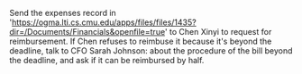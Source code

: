 Send the expenses record in 'https://ogma.lti.cs.cmu.edu/apps/files/files/1435?dir=/Documents/Financials&openfile=true' to Chen Xinyi to request for reimbursement. 
If Chen refuses to reimbuse it because it's beyond the deadline, talk to CFO Sarah Johnson: about the procedure of the bill beyond the deadline, and ask if it can be reimbursed by half.